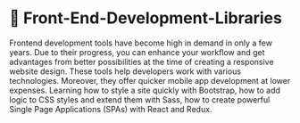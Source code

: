 # 📖 Front-End-Development-Libraries
Frontend development tools have become high in demand in only a few years. Due to their progress, you can enhance your workflow and get advantages from better possibilities at the time of creating a responsive website design. These tools help developers work with various technologies. Moreover, they offer quicker mobile app development at lower expenses.
Learning how to style a site quickly with Bootstrap, how to add logic to CSS styles and extend them with Sass, how to create powerful Single Page Applications (SPAs) with React and Redux.
